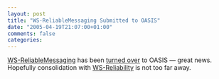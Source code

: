 ```yaml
---
layout: post
title: "WS-ReliableMessaging Submitted to OASIS"
date: "2005-04-19T21:07:00+01:00"
comments: false
categories: 
---
```


<p><a href="http://www-106.ibm.com/developerworks/webservices/library/specification/ws-rm/">WS-ReliableMessaging</a> has been <a href="http://www.microsoft.com/presspass/press/2005/apr05/04-19OasisStandardizationPR.asp">turned over</a> to OASIS &#8212; great news. Hopefully consolidation with <a href="http://docs.oasis-open.org/wsrm/2004/06/WS-Reliability-CD1.086.pdf">WS-Reliability</a> is not too far away.</p>


